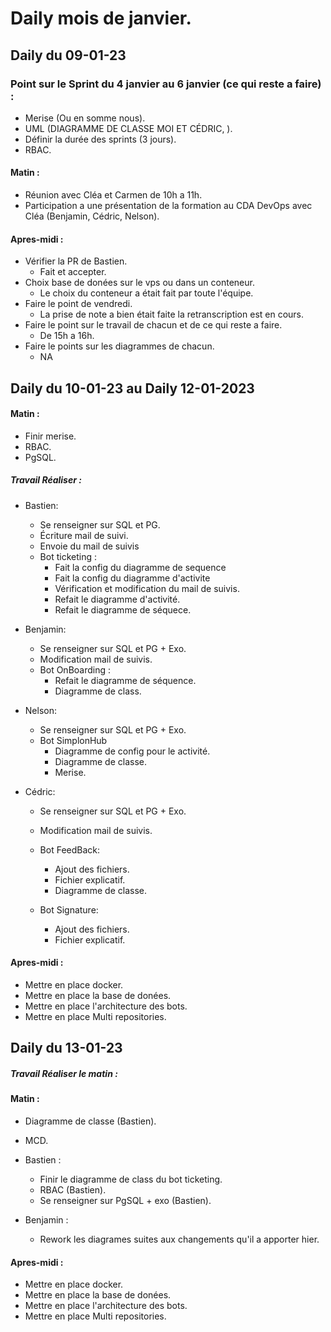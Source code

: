 # Daily mois de janvier.

## Daily du 09-01-23

### Point sur le Sprint du 4 janvier au 6 janvier (ce qui reste a faire) : 

- Merise (Ou en somme nous).
- UML (DIAGRAMME DE CLASSE MOI ET CÉDRIC, ).
- Définir la durée des sprints (3 jours).
- RBAC.

#### Matin :

- Réunion avec Cléa et Carmen de 10h a 11h.
- Participation a une présentation de la formation au CDA DevOps avec Cléa (Benjamin, Cédric, Nelson).

#### Apres-midi :

- Vérifier la PR de Bastien.
    - Fait et accepter.
- Choix base de donées sur le vps ou dans un conteneur.
    - Le choix du conteneur a était fait par toute l'équipe.
- Faire le point de vendredi.
    - La prise de note a bien était faite la retranscription est en cours.
- Faire le point sur le travail de chacun et de ce qui reste a faire.
    - De 15h a 16h.
- Faire le points sur les diagrammes de chacun.
    - NA

## Daily du 10-01-23 au Daily 12-01-2023

#### Matin :

- Finir merise.
- RBAC.
- PgSQL.

##### Travail Réaliser :

- Bastien: 
    - Se renseigner sur SQL et PG.
    - Écriture mail de suivi.
    - Envoie du mail de suivis
    - Bot ticketing :
        - Fait la config du diagramme de sequence
        - Fait la config du diagramme d'activite
        - Vérification et modification du mail de suivis.
        - Refait le diagramme d'activité.
        - Refait le diagramme de séquece.
- Benjamin:
    - Se renseigner sur SQL et PG + Exo.
    - Modification mail de suivis.
    - Bot OnBoarding :
        - Refait le diagramme de séquence.
        - Diagramme de class.

- Nelson:
    - Se renseigner sur SQL et PG + Exo.
    - Bot SimplonHub
        - Diagramme de config pour le activité.
        - Diagramme de classe.
        - Merise.
- Cédric:
    - Se renseigner sur SQL et PG + Exo.
    - Modification mail de suivis.
    - Bot FeedBack: 
        - Ajout des fichiers.
        - Fichier explicatif.
        - Diagramme de classe.

    - Bot Signature:
        - Ajout des fichiers.
        - Fichier explicatif.

#### Apres-midi :

- Mettre en place docker.
- Mettre en place la base de donées.
- Mettre en place l'architecture des bots.
- Mettre en place Multi repositories.


## Daily du 13-01-23


##### Travail Réaliser le matin :

#### Matin :

- Diagramme de classe (Bastien).
- MCD.

- Bastien :
    - Finir le diagramme de class du bot ticketing.
    - RBAC (Bastien).
    - Se renseigner sur PgSQL + exo (Bastien). 
- Benjamin : 
    - Rework les diagrames suites aux changements qu'il a apporter hier.


#### Apres-midi :

- Mettre en place docker.
- Mettre en place la base de donées.
- Mettre en place l'architecture des bots.
- Mettre en place Multi repositories.